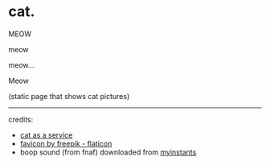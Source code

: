 # cat.

MEOW

meow


meow...

Meow


(static page that shows cat pictures)

---

credits:
- [cat as a service](https://cataas.com/)
- [favicon by freepik - flaticon](https://www.flaticon.com/free-icons/cat)
- boop sound (from fnaf) downloaded from [myinstants](https://www.myinstants.com)